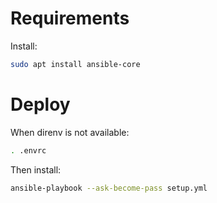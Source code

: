 # Requirements

Install:

```sh
sudo apt install ansible-core
```

# Deploy

When direnv is not available:

```sh
. .envrc
```

Then install:

```sh
ansible-playbook --ask-become-pass setup.yml
```
